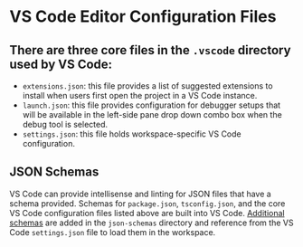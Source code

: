 # VS Code Editor Configuration Files

## There are three core files in the `.vscode` directory used by VS Code:

- `extensions.json`: this file provides a list of suggested extensions to install when users first open the project in a VS Code instance.
- `launch.json`: this file provides configuration for debugger setups that will be available in the left-side pane drop down combo box when the debug tool is selected.
- `settings.json`: this file holds workspace-specific VS Code configuration.

## JSON Schemas

VS Code can provide intellisense and linting for JSON files that have a schema provided. Schemas for `package.json`, `tsconfig.json`, and the core VS Code configuration files listed above are built into VS Code. [Additional schemas](https://www.schemastore.org/json/) are added in the `json-schemas` directory and reference from the VS Code `settings.json` file to load them in the workspace.

